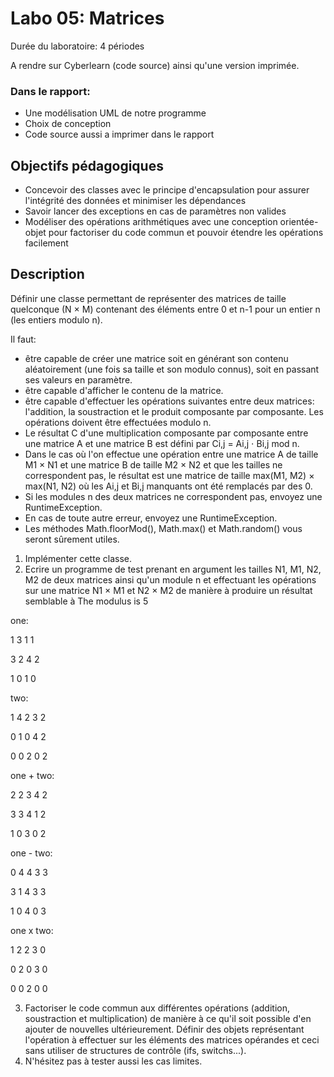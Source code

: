 # Labo 05: Matrices

Durée du laboratoire: 4 périodes

A rendre sur Cyberlearn (code source) ainsi qu'une version imprimée.

### Dans le rapport:
- Une modélisation UML de notre programme
- Choix de conception
- Code source aussi a imprimer dans le rapport

## Objectifs pédagogiques
- Concevoir des classes avec le principe d'encapsulation pour assurer l'intégrité des données et minimiser les dépendances
- Savoir lancer des exceptions en cas de paramètres non valides
- Modéliser des opérations arithmétiques avec une conception orientée-objet pour factoriser du code commun et pouvoir étendre les opérations facilement

## Description

Définir une classe permettant de représenter des matrices de taille quelconque (N × M) contenant des éléments entre 0 et n-1 pour un entier n (les entiers modulo n).

Il faut:
- être capable de créer une matrice soit en générant son contenu aléatoirement (une fois sa taille et son modulo connus), soit en passant ses valeurs en paramètre.
- être capable d'afficher le contenu de la matrice.
- être capable d'effectuer les opérations suivantes entre deux matrices: l'addition, la soustraction et le produit composante par composante. Les opérations doivent être effectuées modulo n.
- Le résultat C d'une multiplication composante par composante entre une matrice A et une matrice B est défini par Ci,j = Ai,j ⋅ Bi,j mod n.
- Dans le cas où l'on effectue une opération entre une matrice A de taille M1 × N1 et une matrice B de taille M2 × N2 et que les tailles ne correspondent pas, le résultat est une matrice de taille max(M1, M2) × max(N1, N2) où les Ai,j et Bi,j manquants ont été remplacés par des 0.
- Si les modules n des deux matrices ne correspondent pas, envoyez une RuntimeException.
- En cas de toute autre erreur, envoyez une RuntimeException.
- Les méthodes Math.floorMod(), Math.max() et Math.random() vous seront sûrement utiles.

1. Implémenter cette classe.
2. Ecrire un programme de test prenant en argument les tailles N1, M1, N2, M2 de deux matrices ainsi qu'un module n et effectuant les opérations sur une matrice N1 × M1 et N2 × M2 de manière à produire un résultat semblable à
The modulus is 5

one:

1 3 1 1 

3 2 4 2 

1 0 1 0 


two:

1 4 2 3 2 

0 1 0 4 2 

0 0 2 0 2 


one + two:

2 2 3 4 2 

3 3 4 1 2 

1 0 3 0 2 


one - two:

0 4 4 3 3 

3 1 4 3 3 

1 0 4 0 3 

one x two:

1 2 2 3 0 

0 2 0 3 0 

0 0 2 0 0 

3. Factoriser le code commun aux différentes opérations (addition, soustraction et multiplication) de manière à ce qu'il soit possible d'en ajouter de nouvelles ultérieurement. Définir des objets représentant l'opération à effectuer sur les éléments des matrices opérandes et ceci sans utiliser de structures de contrôle (ifs, switchs...).
4. N'hésitez pas à tester aussi les cas limites.
